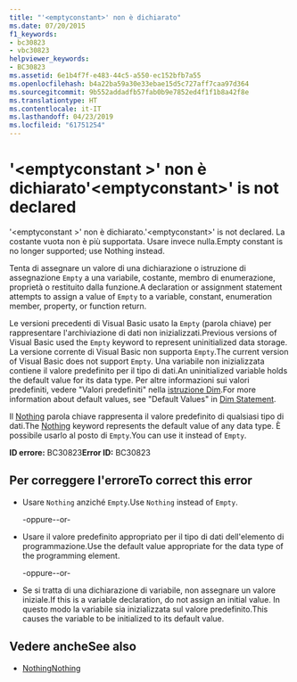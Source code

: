 ```yaml
---
title: "'<emptyconstant>' non è dichiarato"
ms.date: 07/20/2015
f1_keywords:
- bc30823
- vbc30823
helpviewer_keywords:
- BC30823
ms.assetid: 6e1b4f7f-e483-44c5-a550-ec152bfb7a55
ms.openlocfilehash: b4a22ba59a30e33ebae15d5c727aff7caa97d364
ms.sourcegitcommit: 9b552addadfb57fab0b9e7852ed4f1f1b8a42f8e
ms.translationtype: HT
ms.contentlocale: it-IT
ms.lasthandoff: 04/23/2019
ms.locfileid: "61751254"
---
```

# <a name="emptyconstant-is-not-declared"></a><span data-ttu-id="b7c5a-102">'\<emptyconstant >' non è dichiarato</span><span class="sxs-lookup"><span data-stu-id="b7c5a-102">'\<emptyconstant>' is not declared</span></span>
<span data-ttu-id="b7c5a-103">'\<emptyconstant >' non è dichiarato.</span><span class="sxs-lookup"><span data-stu-id="b7c5a-103">'\<emptyconstant>' is not declared.</span></span> <span data-ttu-id="b7c5a-104">La costante vuota non è più supportata. Usare invece nulla.</span><span class="sxs-lookup"><span data-stu-id="b7c5a-104">Empty constant is no longer supported; use Nothing instead.</span></span>  
  
 <span data-ttu-id="b7c5a-105">Tenta di assegnare un valore di una dichiarazione o istruzione di assegnazione `Empty` a una variabile, costante, membro di enumerazione, proprietà o restituito dalla funzione.</span><span class="sxs-lookup"><span data-stu-id="b7c5a-105">A declaration or assignment statement attempts to assign a value of `Empty` to a variable, constant, enumeration member, property, or function return.</span></span>  
  
 <span data-ttu-id="b7c5a-106">Le versioni precedenti di Visual Basic usato la `Empty` (parola chiave) per rappresentare l'archiviazione di dati non inizializzati.</span><span class="sxs-lookup"><span data-stu-id="b7c5a-106">Previous versions of Visual Basic used the `Empty` keyword to represent uninitialized data storage.</span></span> <span data-ttu-id="b7c5a-107">La versione corrente di Visual Basic non supporta `Empty`.</span><span class="sxs-lookup"><span data-stu-id="b7c5a-107">The current version of Visual Basic does not support `Empty`.</span></span> <span data-ttu-id="b7c5a-108">Una variabile non inizializzata contiene il valore predefinito per il tipo di dati.</span><span class="sxs-lookup"><span data-stu-id="b7c5a-108">An uninitialized variable holds the default value for its data type.</span></span> <span data-ttu-id="b7c5a-109">Per altre informazioni sui valori predefiniti, vedere "Valori predefiniti" nella [istruzione Dim](../../visual-basic/language-reference/statements/dim-statement.md).</span><span class="sxs-lookup"><span data-stu-id="b7c5a-109">For more information about default values, see "Default Values" in [Dim Statement](../../visual-basic/language-reference/statements/dim-statement.md).</span></span>  
  
 <span data-ttu-id="b7c5a-110">Il [Nothing](../../visual-basic/language-reference/nothing.md) parola chiave rappresenta il valore predefinito di qualsiasi tipo di dati.</span><span class="sxs-lookup"><span data-stu-id="b7c5a-110">The [Nothing](../../visual-basic/language-reference/nothing.md) keyword represents the default value of any data type.</span></span> <span data-ttu-id="b7c5a-111">È possibile usarlo al posto di `Empty`.</span><span class="sxs-lookup"><span data-stu-id="b7c5a-111">You can use it instead of `Empty`.</span></span>  
  
 <span data-ttu-id="b7c5a-112">**ID errore:** BC30823</span><span class="sxs-lookup"><span data-stu-id="b7c5a-112">**Error ID:** BC30823</span></span>  
  
## <a name="to-correct-this-error"></a><span data-ttu-id="b7c5a-113">Per correggere l'errore</span><span class="sxs-lookup"><span data-stu-id="b7c5a-113">To correct this error</span></span>  
  
- <span data-ttu-id="b7c5a-114">Usare `Nothing` anziché `Empty`.</span><span class="sxs-lookup"><span data-stu-id="b7c5a-114">Use `Nothing` instead of `Empty`.</span></span>  
  
     <span data-ttu-id="b7c5a-115">-oppure-</span><span class="sxs-lookup"><span data-stu-id="b7c5a-115">-or-</span></span>  
  
- <span data-ttu-id="b7c5a-116">Usare il valore predefinito appropriato per il tipo di dati dell'elemento di programmazione.</span><span class="sxs-lookup"><span data-stu-id="b7c5a-116">Use the default value appropriate for the data type of the programming element.</span></span>  
  
     <span data-ttu-id="b7c5a-117">-oppure-</span><span class="sxs-lookup"><span data-stu-id="b7c5a-117">-or-</span></span>  
  
- <span data-ttu-id="b7c5a-118">Se si tratta di una dichiarazione di variabile, non assegnare un valore iniziale.</span><span class="sxs-lookup"><span data-stu-id="b7c5a-118">If this is a variable declaration, do not assign an initial value.</span></span> <span data-ttu-id="b7c5a-119">In questo modo la variabile sia inizializzata sul valore predefinito.</span><span class="sxs-lookup"><span data-stu-id="b7c5a-119">This causes the variable to be initialized to its default value.</span></span>  
  
## <a name="see-also"></a><span data-ttu-id="b7c5a-120">Vedere anche</span><span class="sxs-lookup"><span data-stu-id="b7c5a-120">See also</span></span>

- [<span data-ttu-id="b7c5a-121">Nothing</span><span class="sxs-lookup"><span data-stu-id="b7c5a-121">Nothing</span></span>](../../visual-basic/language-reference/nothing.md)
